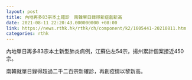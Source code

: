 ```yaml
---
layout: post
title: 內地再多83宗本土確診　南韓單日錄得新症創新高
date: 2021-08-11 22:20:43.000000000 +08:00
link: https://news.rthk.hk/rthk/ch/component/k2/1605441-20210811.htm
categories: rthk
---
```


內地單日再多83宗本土新型肺炎病例，江蘇佔左54宗，揚州累計個案接近450宗。

南韓就單日錄得超過二千二百宗新確診，再創疫情以黎新高。

